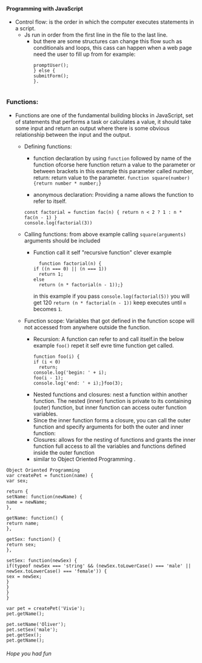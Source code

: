 #### Programming with JavaScript
- Control flow: is the order in which the computer executes statements in a script.
  - Js run in order from the first line in the file to the last line.
    - but there are some structures can change this flow such as conditionals and loops, this cass can happen when a web page need the user to fill up from for example:
       ```if (field==empty) {
      promptUser();
      } else {
      submitForm();
      }. 
    ```
### Functions: 
- Functions are one of the fundamental building blocks in JavaScript, set of statements that performs a task or calculates a value, it should take some input and return an output where there is some obvious relationship between the input and the output.
  - Defining functions: 
    - function declaration by using ```function``` followed by name of the function ofcorse here function return a value to the parameter or between brackets in this example this parameter called number, return: return value to the parameter.
      ```function square(number) {return number * number;}```

    - anonymous declaration: Providing a name allows the function to refer to itself.
    ``` anonymous declaration
    const factorial = function fac(n) { return n < 2 ? 1 : n * fac(n - 1) }
    console.log(factorial(3))
    ```
  
  - Calling functions: from above example calling ```square(arguments)``` arguments should be included
    - Function call it self "recursive function"
      clever example 
      ``` clever example 
        function factorial(n) {
      if ((n === 0) || (n === 1))
        return 1;
      else
        return (n * factorial(n - 1));}
        ```
      in this example if you pass `console.log(factorial(5))` you will get 120 
      `return (n * factorial(n - 1))` keep executes until `n` becomes `1`.
  - Function scope: Variables  that got defined in the function scope will not accessed     from anywhere outside the function.
    - Recursion: A function can refer to and call itself.in the below example `foo()` repet it self evre time function get called.
      ```
      function foo(i) {
      if (i < 0)
        return;
      console.log('begin: ' + i);
      foo(i - 1);
      console.log('end: ' + i);}foo(3); 
      ```
    - Nested functions and closures:  nest a function within another function. The nested (inner) function is private to its containing (outer) function, but inner function can access outer function variables.
    - Since the inner function forms a closure, you can call the outer function and specify arguments for both the outer and inner function:
    - Closures: allows for the nesting of functions and grants the inner function full access to all the variables and functions defined inside the outer function
    - similar to Object Oriented Programming .
```
Object Oriented Programming 
var createPet = function(name) {
var sex;

return {
setName: function(newName) {
name = newName;
},

getName: function() {
return name;
},

getSex: function() {
return sex;
},

setSex: function(newSex) {
if(typeof newSex === 'string' && (newSex.toLowerCase() === 'male' ||
newSex.toLowerCase() === 'female')) {
sex = newSex;
}
}
}
}

var pet = createPet('Vivie');
pet.getName();                  

pet.setName('Oliver');
pet.setSex('male');
pet.getSex();                   
pet.getName();              
```
###### Hope you had fun
